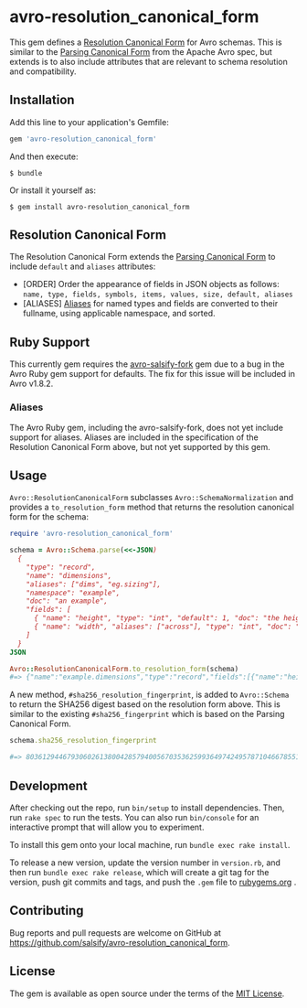 # avro-resolution_canonical_form

This gem defines a [Resolution Canonical Form](#resolution_canonical_form) for Avro schemas.
This is similar to the [Parsing Canonical Form](http://avro.apache.org/docs/1.8.1/spec.html#Parsing+Canonical+Form+for+Schemas)
from the Apache Avro spec, but extends is to also include attributes that are
relevant to schema resolution and compatibility.

## Installation

Add this line to your application's Gemfile:

```ruby
gem 'avro-resolution_canonical_form'
```

And then execute:

    $ bundle

Or install it yourself as:

    $ gem install avro-resolution_canonical_form

## Resolution Canonical Form

The Resolution Canonical Form extends the [Parsing Canonical Form](http://avro.apache.org/docs/1.8.1/spec.html#Parsing+Canonical+Form+for+Schemas)
to include `default` and `aliases` attributes:

* [ORDER] Order the appearance of fields in JSON objects as follows:
  `name, type, fields, symbols, items, values, size, default, aliases`
* [ALIASES] [Aliases](http://avro.apache.org/docs/1.8.1/spec.html#Aliases) for
  named types and fields are converted to their fullname, using applicable
  namespace, and sorted.

## Ruby Support

This currently gem requires the [avro-salsify-fork](https://github.com/salsify/avro)
gem due to a bug in the Avro Ruby gem support for defaults. The fix for this issue
will be included in Avro v1.8.2.

### Aliases

The Avro Ruby gem, including the avro-salsify-fork, does not yet include support
for aliases. Aliases are included in the specification of the Resolution Canonical
Form above, but not yet supported by this gem.

## Usage

`Avro::ResolutionCanonicalForm` subclasses `Avro::SchemaNormalization`
and provides a `to_resolution_form` method that returns the resolution canonical
form for the schema:

```ruby
require 'avro-resolution_canonical_form'

schema = Avro::Schema.parse(<<-JSON)
  {
    "type": "record",
    "name": "dimensions",
    "aliases": ["dims", "eg.sizing"],
    "namespace": "example",
    "doc": "an example",
    "fields": [
      { "name": "height", "type": "int", "default": 1, "doc": "the height" },
      { "name": "width", "aliases": ["across"], "type": "int", "doc": "the width" }
    ]
  }
JSON

Avro::ResolutionCanonicalForm.to_resolution_form(schema)
#=> {"name":"example.dimensions","type":"record","fields":[{"name":"height","type":"int","default":1},{"name":"width","type":"int"}]}
```

A new method, `#sha256_resolution_fingerprint`, is added to `Avro::Schema` to
return the SHA256 digest based on the resolution form above. This is similar to
the existing `#sha256_fingerprint` which is based on the Parsing Canonical Form.

```ruby
schema.sha256_resolution_fingerprint

#=> 80361294467930602613800428579400567035362599364974249578710466785512094641526
```

## Development

After checking out the repo, run `bin/setup` to install dependencies. Then,
run `rake spec` to run the tests. You can also run `bin/console` for an
interactive prompt that will allow you to experiment.

To install this gem onto your local machine, run `bundle exec rake install`. 

To release a new version, update the version number in `version.rb`, and then
run `bundle exec rake release`, which will create a git tag for the version,
push git commits and tags, and push the `.gem` file to
[rubygems.org](https://rubygems.org)
.

## Contributing

Bug reports and pull requests are welcome on GitHub at
https://github.com/salsify/avro-resolution_canonical_form.

## License

The gem is available as open source under the terms of the
[MIT License](http://opensource.org/licenses/MIT).

